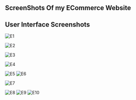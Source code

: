 ScreenShots Of my ECommerce Website
-----------------------------------
User Interface Screenshots
--------------------------

![E1](https://github.com/user-attachments/assets/02359eba-d5d1-4162-846c-68ce0df67bc6)

![E2](https://github.com/user-attachments/assets/e20b98d3-d5fa-4b1a-8175-a09243e7fe30)


![E3](https://github.com/user-attachments/assets/4b2219c1-af1a-490a-93f8-181a173165ac)

![E4](https://github.com/user-attachments/assets/0882170b-eddb-428b-ac61-3d89c9986b56)

![E5](https://github.com/user-attachments/assets/77619696-6240-4a61-a260-44449e0e715a)
![E6](https://github.com/user-attachments/assets/cb5a38cf-b370-4fa5-beb5-8ec3b58d1bfd)

![E7](https://github.com/user-attachments/assets/c257ca95-c6d0-498d-9508-c887d2eefced)

![E8](https://github.com/user-attachments/assets/5b4087b3-188f-4b56-b181-ac0af244cf85)
![E9](https://github.com/user-attachments/assets/bc941acd-29f1-4e83-8233-d32d9161f297)
![E10](https://github.com/user-attachments/assets/c427e3f2-5afe-44b2-9862-cfb14b7fd8ab)



